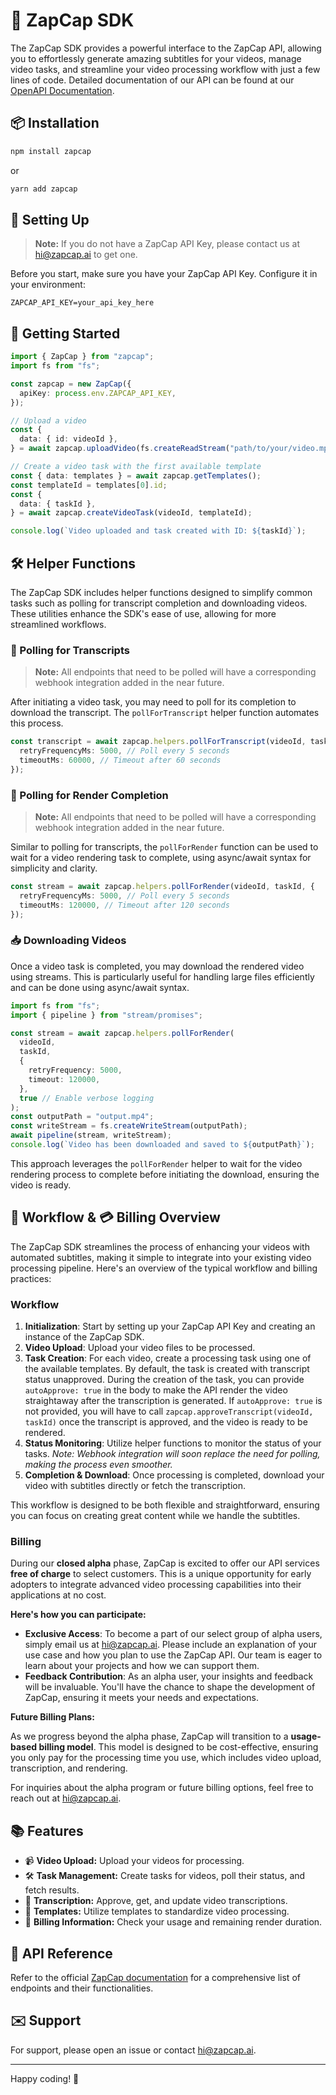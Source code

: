 # 🚀 ZapCap SDK

The ZapCap SDK provides a powerful interface to the ZapCap API, allowing you to effortlessly generate amazing subtitles for your videos, manage video tasks, and streamline your video processing workflow with just a few lines of code. Detailed documentation of our API can be found at our [OpenAPI Documentation](https://api.zapcap.ai/api).

## 📦 Installation

```bash
npm install zapcap
```

or

```bash
yarn add zapcap
```

## 🔑 Setting Up

> **Note:** If you do not have a ZapCap API Key, please contact us at [hi@zapcap.ai](mailto:hi@zapcap.ai) to get one.

Before you start, make sure you have your ZapCap API Key. Configure it in your environment:

```
ZAPCAP_API_KEY=your_api_key_here
```

## 🌟 Getting Started

```typescript
import { ZapCap } from "zapcap";
import fs from "fs";

const zapcap = new ZapCap({
  apiKey: process.env.ZAPCAP_API_KEY,
});

// Upload a video
const {
  data: { id: videoId },
} = await zapcap.uploadVideo(fs.createReadStream("path/to/your/video.mp4"));

// Create a video task with the first available template
const { data: templates } = await zapcap.getTemplates();
const templateId = templates[0].id;
const {
  data: { taskId },
} = await zapcap.createVideoTask(videoId, templateId);

console.log(`Video uploaded and task created with ID: ${taskId}`);
```

## 🛠 Helper Functions

The ZapCap SDK includes helper functions designed to simplify common tasks such as polling for transcript completion and downloading videos. These utilities enhance the SDK's ease of use, allowing for more streamlined workflows.

### 🔄 Polling for Transcripts

> **Note:** All endpoints that need to be polled will have a corresponding webhook integration added in the near future.

After initiating a video task, you may need to poll for its completion to download the transcript. The `pollForTranscript` helper function automates this process.

```typescript
const transcript = await zapcap.helpers.pollForTranscript(videoId, taskId, {
  retryFrequencyMs: 5000, // Poll every 5 seconds
  timeoutMs: 60000, // Timeout after 60 seconds
});
```

### 🔄 Polling for Render Completion

> **Note:** All endpoints that need to be polled will have a corresponding webhook integration added in the near future.

Similar to polling for transcripts, the `pollForRender` function can be used to wait for a video rendering task to complete, using async/await syntax for simplicity and clarity.

```typescript
const stream = await zapcap.helpers.pollForRender(videoId, taskId, {
  retryFrequencyMs: 5000, // Poll every 5 seconds
  timeoutMs: 120000, // Timeout after 120 seconds
});
```

### 📥 Downloading Videos

Once a video task is completed, you may download the rendered video using streams. This is particularly useful for handling large files efficiently and can be done using async/await syntax.

```typescript
import fs from "fs";
import { pipeline } from "stream/promises";

const stream = await zapcap.helpers.pollForRender(
  videoId,
  taskId,
  {
    retryFrequency: 5000,
    timeout: 120000,
  },
  true // Enable verbose logging
);
const outputPath = "output.mp4";
const writeStream = fs.createWriteStream(outputPath);
await pipeline(stream, writeStream);
console.log(`Video has been downloaded and saved to ${outputPath}`);
```

This approach leverages the `pollForRender` helper to wait for the video rendering process to complete before initiating the download, ensuring the video is ready.

## 🔄 Workflow & 💳 Billing Overview

The ZapCap SDK streamlines the process of enhancing your videos with automated subtitles, making it simple to integrate into your existing video processing pipeline. Here's an overview of the typical workflow and billing practices:

### Workflow

1. **Initialization**: Start by setting up your ZapCap API Key and creating an instance of the ZapCap SDK.
2. **Video Upload**: Upload your video files to be processed.
3. **Task Creation**: For each video, create a processing task using one of the available templates. By default, the task is created with transcript status unapproved. During the creation of the task, you can provide `autoApprove: true` in the body to make the API render the video straightaway after the transcription is generated. If `autoApprove: true` is not provided, you will have to call `zapcap.approveTranscript(videoId, taskId)` once the transcript is approved, and the video is ready to be rendered.
4. **Status Monitoring**: Utilize helper functions to monitor the status of your tasks. _Note: Webhook integration will soon replace the need for polling, making the process even smoother._
5. **Completion & Download**: Once processing is completed, download your video with subtitles directly or fetch the transcription.

This workflow is designed to be both flexible and straightforward, ensuring you can focus on creating great content while we handle the subtitles.

### Billing

During our **closed alpha** phase, ZapCap is excited to offer our API services **free of charge** to select customers. This is a unique opportunity for early adopters to integrate advanced video processing capabilities into their applications at no cost.

**Here's how you can participate:**

- **Exclusive Access**: To become a part of our select group of alpha users, simply email us at [hi@zapcap.ai](mailto:hi@zapcap.ai). Please include an explanation of your use case and how you plan to use the ZapCap API. Our team is eager to learn about your projects and how we can support them.
- **Feedback Contribution**: As an alpha user, your insights and feedback will be invaluable. You'll have the chance to shape the development of ZapCap, ensuring it meets your needs and expectations.

**Future Billing Plans:**

As we progress beyond the alpha phase, ZapCap will transition to a **usage-based billing model**. This model is designed to be cost-effective, ensuring you only pay for the processing time you use, which includes video upload, transcription, and rendering.

For inquiries about the alpha program or future billing options, feel free to reach out at [hi@zapcap.ai](mailto:hi@zapcap.ai).

## 📚 Features

- 📹 <b>Video Upload:</b> Upload your videos for processing.
- 🛠 <b>Task Management:</b> Create tasks for videos, poll their status, and fetch results.
- 📝 <b>Transcription:</b> Approve, get, and update video transcriptions.
- 🎨 <b>Templates:</b> Utilize templates to standardize video processing.
- 🧾 <b>Billing Information:</b> Check your usage and remaining render duration.

## 📄 API Reference

Refer to the official [ZapCap documentation](https://platform.zapcap.ai/docs/) for a comprehensive list of endpoints and their functionalities.

## ✉️ Support

For support, please open an issue or contact hi@zapcap.ai.

---

Happy coding! 🎉
